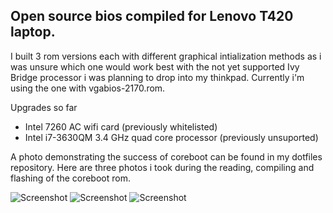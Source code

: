 ## Open source bios compiled for Lenovo T420 laptop.

I built 3 rom versions each with different graphical intialization methods as i was unsure which one would work best with the not yet supported Ivy Bridge processor i was planning to drop into my thinkpad. Currently i'm using the one with vgabios-2170.rom. 

Upgrades so far
 - Intel 7260 AC wifi card (previously whitelisted)
 - Intel i7-3630QM 3.4 GHz quad core processor (previously unsuported)

A photo demonstrating the success of coreboot can be found in my dotfiles repository.
Here are three photos i took during the reading, compiling and flashing of the coreboot rom.

![Screenshot](doc/Screenshot1.png)
![Screenshot](doc/Screenshot2.png)
![Screenshot](doc/Screenshot3.png)
